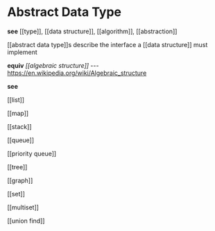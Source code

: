 # Abstract Data Type

**see** [[type]], [[data structure]], [[algorithm]], [[abstraction]]

[[abstract data type]]s describe the interface a [[data structure]] must implement

**equiv** _[[algebraic structure]]_ --- <https://en.wikipedia.org/wiki/Algebraic_structure>

**see**

[[list]]

[[map]]

[[stack]]

[[queue]]

[[priority queue]]

[[tree]]

[[graph]]

[[set]]

[[multiset]]

[[union find]]
